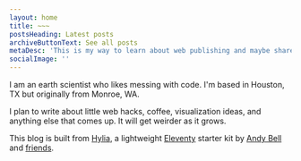 ```yaml
---
layout: home
title: ~~~
postsHeading: Latest posts
archiveButtonText: See all posts
metaDesc: 'This is my way to learn about web publishing and maybe share something useful at the same time.'
socialImage: ''
---
```


I am an earth scientist who likes messing with code. I'm based in Houston, TX but originally from Monroe, WA.

I plan to write about little web hacks, coffee, visualization ideas, and anything else that comes up. It will get weirder as it grows.

This blog is built from [Hylia](https://hylia.website), a lightweight [Eleventy](https://11ty.io) starter kit by [Andy Bell](https://twitter.com/hankchizljaw) and [friends](https://github.com/aarongustafson/hylia/graphs/contributors).
